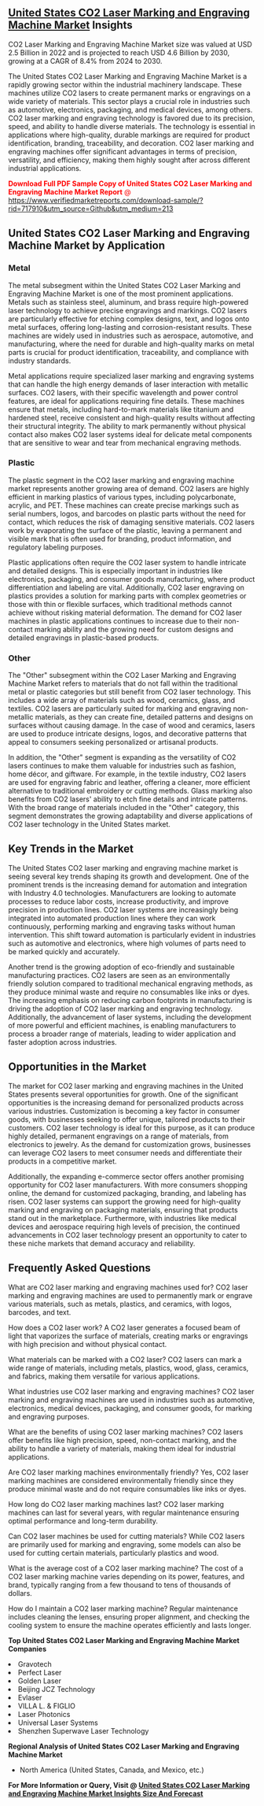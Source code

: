 <h2><a href="https://www.verifiedmarketreports.com/download-sample/?rid=717910&amp;utm_source=Github&amp;utm_medium=213" target="_blank">United States CO2 Laser Marking and Engraving Machine Market</a> Insights</h2><p>CO2 Laser Marking and Engraving Machine Market size was valued at USD 2.5 Billion in 2022 and is projected to reach USD 4.6 Billion by 2030, growing at a CAGR of 8.4% from 2024 to 2030.</p><p><div> <p>The United States CO2 Laser Marking and Engraving Machine Market is a rapidly growing sector within the industrial machinery landscape. These machines utilize CO2 lasers to create permanent marks or engravings on a wide variety of materials. This sector plays a crucial role in industries such as automotive, electronics, packaging, and medical devices, among others. CO2 laser marking and engraving technology is favored due to its precision, speed, and ability to handle diverse materials. The technology is essential in applications where high-quality, durable markings are required for product identification, branding, traceability, and decoration. CO2 laser marking and engraving machines offer significant advantages in terms of precision, versatility, and efficiency, making them highly sought after across different industrial applications. <p><span class=""><span style="color: #ff0000;"><strong>Download Full PDF Sample Copy of United States CO2 Laser Marking and Engraving Machine Market Report</strong> @ </span><a href="https://www.verifiedmarketreports.com/download-sample/?rid=717910&amp;utm_source=Github&amp;utm_medium=213" target="_blank">https://www.verifiedmarketreports.com/download-sample/?rid=717910&amp;utm_source=Github&amp;utm_medium=213</a></span></p></p> <h2>United States CO2 Laser Marking and Engraving Machine Market by Application</h2> <h3>Metal</h3> <p>The metal subsegment within the United States CO2 Laser Marking and Engraving Machine Market is one of the most prominent applications. Metals such as stainless steel, aluminum, and brass require high-powered laser technology to achieve precise engravings and markings. CO2 lasers are particularly effective for etching complex designs, text, and logos onto metal surfaces, offering long-lasting and corrosion-resistant results. These machines are widely used in industries such as aerospace, automotive, and manufacturing, where the need for durable and high-quality marks on metal parts is crucial for product identification, traceability, and compliance with industry standards.</p> <p>Metal applications require specialized laser marking and engraving systems that can handle the high energy demands of laser interaction with metallic surfaces. CO2 lasers, with their specific wavelength and power control features, are ideal for applications requiring fine details. These machines ensure that metals, including hard-to-mark materials like titanium and hardened steel, receive consistent and high-quality results without affecting their structural integrity. The ability to mark permanently without physical contact also makes CO2 laser systems ideal for delicate metal components that are sensitive to wear and tear from mechanical engraving methods.</p> <h3>Plastic</h3> <p>The plastic segment in the CO2 laser marking and engraving machine market represents another growing area of demand. CO2 lasers are highly efficient in marking plastics of various types, including polycarbonate, acrylic, and PET. These machines can create precise markings such as serial numbers, logos, and barcodes on plastic parts without the need for contact, which reduces the risk of damaging sensitive materials. CO2 lasers work by evaporating the surface of the plastic, leaving a permanent and visible mark that is often used for branding, product information, and regulatory labeling purposes.</p> <p>Plastic applications often require the CO2 laser system to handle intricate and detailed designs. This is especially important in industries like electronics, packaging, and consumer goods manufacturing, where product differentiation and labeling are vital. Additionally, CO2 laser engraving on plastics provides a solution for marking parts with complex geometries or those with thin or flexible surfaces, which traditional methods cannot achieve without risking material deformation. The demand for CO2 laser machines in plastic applications continues to increase due to their non-contact marking ability and the growing need for custom designs and detailed engravings in plastic-based products.</p> <h3>Other</h3> <p>The "Other" subsegment within the CO2 Laser Marking and Engraving Machine Market refers to materials that do not fall within the traditional metal or plastic categories but still benefit from CO2 laser technology. This includes a wide array of materials such as wood, ceramics, glass, and textiles. CO2 lasers are particularly suited for marking and engraving non-metallic materials, as they can create fine, detailed patterns and designs on surfaces without causing damage. In the case of wood and ceramics, lasers are used to produce intricate designs, logos, and decorative patterns that appeal to consumers seeking personalized or artisanal products.</p> <p>In addition, the "Other" segment is expanding as the versatility of CO2 lasers continues to make them valuable for industries such as fashion, home décor, and giftware. For example, in the textile industry, CO2 lasers are used for engraving fabric and leather, offering a cleaner, more efficient alternative to traditional embroidery or cutting methods. Glass marking also benefits from CO2 lasers' ability to etch fine details and intricate patterns. With the broad range of materials included in the "Other" category, this segment demonstrates the growing adaptability and diverse applications of CO2 laser technology in the United States market.</p> <h2>Key Trends in the Market</h2> <p>The United States CO2 laser marking and engraving machine market is seeing several key trends shaping its growth and development. One of the prominent trends is the increasing demand for automation and integration with Industry 4.0 technologies. Manufacturers are looking to automate processes to reduce labor costs, increase productivity, and improve precision in production lines. CO2 laser systems are increasingly being integrated into automated production lines where they can work continuously, performing marking and engraving tasks without human intervention. This shift toward automation is particularly evident in industries such as automotive and electronics, where high volumes of parts need to be marked quickly and accurately.</p> <p>Another trend is the growing adoption of eco-friendly and sustainable manufacturing practices. CO2 lasers are seen as an environmentally friendly solution compared to traditional mechanical engraving methods, as they produce minimal waste and require no consumables like inks or dyes. The increasing emphasis on reducing carbon footprints in manufacturing is driving the adoption of CO2 laser marking and engraving technology. Additionally, the advancement of laser systems, including the development of more powerful and efficient machines, is enabling manufacturers to process a broader range of materials, leading to wider application and faster adoption across industries.</p> <h2>Opportunities in the Market</h2> <p>The market for CO2 laser marking and engraving machines in the United States presents several opportunities for growth. One of the significant opportunities is the increasing demand for personalized products across various industries. Customization is becoming a key factor in consumer goods, with businesses seeking to offer unique, tailored products to their customers. CO2 laser technology is ideal for this purpose, as it can produce highly detailed, permanent engravings on a range of materials, from electronics to jewelry. As the demand for customization grows, businesses can leverage CO2 lasers to meet consumer needs and differentiate their products in a competitive market.</p> <p>Additionally, the expanding e-commerce sector offers another promising opportunity for CO2 laser manufacturers. With more consumers shopping online, the demand for customized packaging, branding, and labeling has risen. CO2 laser systems can support the growing need for high-quality marking and engraving on packaging materials, ensuring that products stand out in the marketplace. Furthermore, with industries like medical devices and aerospace requiring high levels of precision, the continued advancements in CO2 laser technology present an opportunity to cater to these niche markets that demand accuracy and reliability.</p> <h2>Frequently Asked Questions</h2> <p>What are CO2 laser marking and engraving machines used for? CO2 laser marking and engraving machines are used to permanently mark or engrave various materials, such as metals, plastics, and ceramics, with logos, barcodes, and text.</p> <p>How does a CO2 laser work? A CO2 laser generates a focused beam of light that vaporizes the surface of materials, creating marks or engravings with high precision and without physical contact.</p> <p>What materials can be marked with a CO2 laser? CO2 lasers can mark a wide range of materials, including metals, plastics, wood, glass, ceramics, and fabrics, making them versatile for various applications.</p> <p>What industries use CO2 laser marking and engraving machines? CO2 laser marking and engraving machines are used in industries such as automotive, electronics, medical devices, packaging, and consumer goods, for marking and engraving purposes.</p> <p>What are the benefits of using CO2 laser marking machines? CO2 lasers offer benefits like high precision, speed, non-contact marking, and the ability to handle a variety of materials, making them ideal for industrial applications.</p> <p>Are CO2 laser marking machines environmentally friendly? Yes, CO2 laser marking machines are considered environmentally friendly since they produce minimal waste and do not require consumables like inks or dyes.</p> <p>How long do CO2 laser marking machines last? CO2 laser marking machines can last for several years, with regular maintenance ensuring optimal performance and long-term durability.</p> <p>Can CO2 laser machines be used for cutting materials? While CO2 lasers are primarily used for marking and engraving, some models can also be used for cutting certain materials, particularly plastics and wood.</p> <p>What is the average cost of a CO2 laser marking machine? The cost of a CO2 laser marking machine varies depending on its power, features, and brand, typically ranging from a few thousand to tens of thousands of dollars.</p> <p>How do I maintain a CO2 laser marking machine? Regular maintenance includes cleaning the lenses, ensuring proper alignment, and checking the cooling system to ensure the machine operates efficiently and lasts longer.</p></div></p><p><strong>Top United States CO2 Laser Marking and Engraving Machine Market Companies</strong></p><div data-test-id=""><p><li>Gravotech</li><li> Perfect Laser</li><li> Golden Laser</li><li> Beijing JCZ Technology</li><li> Evlaser</li><li> VILLA L. & FIGLIO</li><li> Laser Photonics</li><li> Universal Laser Systems</li><li> Shenzhen Superwave Laser Technology</li></p><div><strong>Regional Analysis of&nbsp;United States CO2 Laser Marking and Engraving Machine Market</strong></div><ul><li dir="ltr"><p dir="ltr">North America&nbsp;(United States, Canada, and Mexico, etc.)</p></li></ul><p><strong>For More Information or Query, Visit @&nbsp;</strong><strong><a href="https://www.verifiedmarketreports.com/product/co2-laser-marking-and-engraving-machine-market/?utm_source=Github&amp;utm_medium=213" target="_blank">United States CO2 Laser Marking and Engraving Machine Market Insights Size And Forecast</a></strong></p></div>
